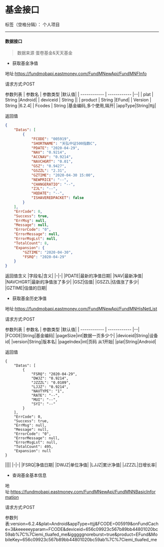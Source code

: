 # 基金接口

标签（空格分隔）： 个人项目

---

#### 数据接口

> 数据来源 蛋卷基金&天天基金

- 获取基金净值

地址:https://fundmobapi.eastmoney.com/FundMNewApi/FundMNFInfo

请求方式:POST

参数列表
| 参数名  | 参数类型  |默认值|
| ------------ | ------------ |--|
|  plat |  String |Android|
| deviceid  |  String ||
| product  |  String |EFund|
| Version  |  String |6.2.4|
| Fcodes  |  String |基金编码,多个使用,隔开|
|appType|String|ttjj|

返回值

``` json
{
    "Datas": [
        {
            "FCODE": "005919",
            "SHORTNAME": "天弘中证500指数C",
            "PDATE": "2020-04-29",
            "NAV": "0.9214",
            "ACCNAV": "0.9214",
            "NAVCHGRT": "0.01",
            "GSZ": "0.9427",
            "GSZZL": "2.31",
            "GZTIME": "2020-04-30 15:00",
            "NEWPRICE": "--",
            "CHANGERATIO": "--",
            "ZJL": "--",
            "HQDATE": "--",
            "ISHAVEREDPACKET": false
        }
    ],
    "ErrCode": 0,
    "Success": true,
    "ErrMsg": null,
    "Message": null,
    "ErrorCode": "0",
    "ErrorMessage": null,
    "ErrorMsgLst": null,
    "TotalCount": 8,
    "Expansion": {
        "GZTIME": "2020-04-30",
        "FSRQ": "2020-04-29"
    }
}
```

返回值含义
|字段名|含义|
|-|-|
|PDATE|最新的净值日期|
|NAV|最新净值|
|NAVCHGRT|最新的净值涨了多少|
|GSZ|估值|
|GSZZL|估值涨了多少|
|GZTIME|估值的日期|



- 获取基金历史净值

地址:https://fundmobapi.eastmoney.com/FundMNewApi/FundMNHisNetList

请求方式:POST

参数列表
| 参数名  | 参数类型  |默认值|
| ------------ | ------------ |--|
|FCODE|String|基金编码|
|pageSize|int|数据一页多少个|
|deviceid|String|设备id|
|version|String|版本名|
|pageIndex|int|页码 从1开始|
|plat|String|Android|

返回值

```
{
    "Datas": [
        {
            "FSRQ": "2020-04-29",
            "DWJZ": "0.9214",
            "JZZZL": "0.0109",
            "LJJZ": "0.9214",
            "NAVTYPE": "1",
            "RATE": "--",
            "MUI": "--",
            "SYI": "--"
        }
    ],
    "ErrCode": 0,
    "Success": true,
    "ErrMsg": null,
    "Message": null,
    "ErrorCode": "0",
    "ErrorMessage": null,
    "ErrorMsgLst": null,
    "TotalCount": 495,
    "Expansion": null
}
```

||||
|-|-|
|FSRQ|净值日期|
|DWJZ|单位净值|
|LJJZ|累计净值|
|JZZZL|日增长率|

- 查询基金基本信息

地址:https://fundmobapi.eastmoney.com/FundMNewApi/FundMNNBasicInformation

请求方式:POST

参数列表:version=6.2.4&plat=Android&appType=ttjj&FCODE=005919&onFundCache=3&keeeeeyparam=FCODE&deviceid=656c09923c567b89bb44801020bc59ab%7C%7Ciemi_tluafed_me&igggggnoreburst=true&product=EFund&MobileKey=656c09923c567b89bb44801020bc59ab%7C%7Ciemi_tluafed_me

